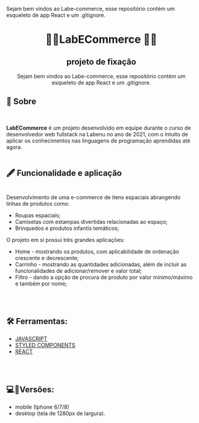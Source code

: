 Sejam bem vindos ao Labe-commerce, esse repositório contém um esqueleto de app React e um .gitignore.


<h1 align = "center"> 👩‍🚀LabECommerce 👨‍🚀 </h1>
<h2 align = "center"> projeto de fixação</h2>


<p align = "center">Sejam bem vindos ao Labe-commerce, esse repositório contém um esqueleto de app React e um .gitignore.  </p>

## 🚨 Sobre 
</BR>


**LabECommerce** é um projeto desenvolvido em equipe durante o  curso de desenvolvedor web fullstack  na  Labenu no ano de 2021, com o intuito de aplicar os conhecimentos nas linguagens de programação aprendidas até agora.
</BR>
</BR>

## 🖋 Funcionalidade e aplicação 
</BR>
Desenvolvimento de uma e-commerce de itens espaciais  abrangendo linhas de produtos como: 


    
- Roupas espaciais;
- Camisetas com estampas divertidas relacionadas ao espaço; 
- Brinquedos e produtos infantis temáticos; 
   


 O projeto em si possui três grandes aplicações:

-  Home - mostrando os produtos, com aplicabilidade de ordenação crescente e decrescente; 
- Carrinho - mostrando as  quantidades adicionadas, além de incluir  as funcionalidades  de adicionar/remover e valor total; 
- Filtro - dando a opção de procura de produto por valor mínimo/máximo e também por nome; 


</br>
</br>

## 🛠 Ferramentas:


- [JAVASCRIPT](https://www.javascript.com/)
- [STYLED COMPONENTS](https://styled-components.com/)
- [REACT](https://pt-br.reactjs.org/)

</BR>
</BR>


## 💻📱Versões:
-  mobile (Iphone 6/7/8) 
- desktop (tela de 1280px de largura).
    








